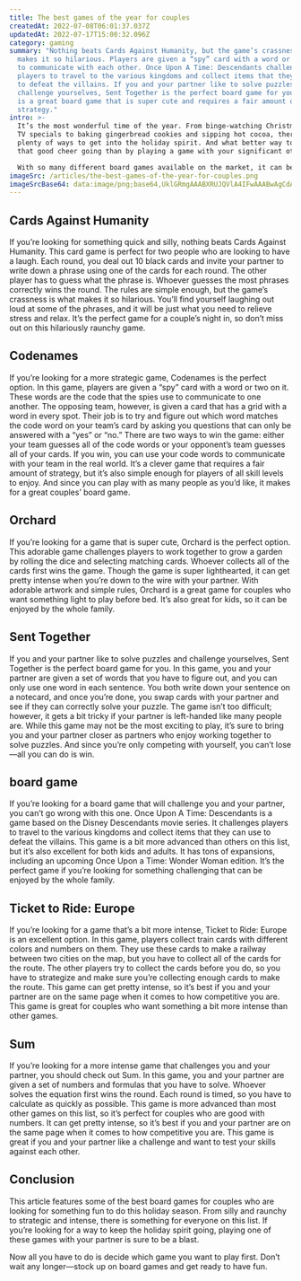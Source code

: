 ```yaml
---
title: The best games of the year for couples
createdAt: 2022-07-08T06:01:37.037Z
updatedAt: 2022-07-17T15:00:32.096Z
category: gaming
summary: "Nothing beats Cards Against Humanity, but the game’s crassness is what
  makes it so hilarious. Players are given a “spy” card with a word or two on it
  to communicate with each other. Once Upon A Time: Descendants challenges
  players to travel to the various kingdoms and collect items that they can use
  to defeat the villains. If you and your partner like to solve puzzles and
  challenge yourselves, Sent Together is the perfect board game for you. Orchard
  is a great board game that is super cute and requires a fair amount of
  strategy."
intro: >-
  It’s the most wonderful time of the year. From binge-watching Christmas
  TV specials to baking gingerbread cookies and sipping hot cocoa, there are
  plenty of ways to get into the holiday spirit. And what better way to keep
  that good cheer going than by playing a game with your significant other? 

  With so many different board games available on the market, it can be challenging to figure out which ones are worth investing in. Thankfully, this list features some of the best games perfect for couples this holiday season. Whether you’re looking for a light-hearted romp or an intense challenge that brings you closer as partners, these games have you covered.
imageSrc: /articles/the-best-games-of-the-year-for-couples.png
imageSrcBase64: data:image/png;base64,UklGRmgAAABXRUJQVlA4IFwAAABwAgCdASoKAAoAAUAmJbACdLcAAZiXEZK6QGk4AP73KrpeyeEL6yllqsXEEZyoDRHLxarbZrJ+J38LoDG3vZH1bXznZ/8vfq5/t9gcz/9/iHL//0nf6pf4IIAAAA==
---
```


## Cards Against Humanity

If you’re looking for something quick and silly, nothing beats Cards Against Humanity. This card game is perfect for two people who are looking to have a laugh. Each round, you deal out 10 black cards and invite your partner to write down a phrase using one of the cards for each round. The other player has to guess what the phrase is. Whoever guesses the most phrases correctly wins the round. The rules are simple enough, but the game’s crassness is what makes it so hilarious. You’ll find yourself laughing out loud at some of the phrases, and it will be just what you need to relieve stress and relax. It’s the perfect game for a couple’s night in, so don’t miss out on this hilariously raunchy game.

## Codenames

If you’re looking for a more strategic game, Codenames is the perfect option. In this game, players are given a “spy” card with a word or two on it. These words are the code that the spies use to communicate to one another. The opposing team, however, is given a card that has a grid with a word in every spot. Their job is to try and figure out which word matches the code word on your team’s card by asking you questions that can only be answered with a “yes” or “no.”
There are two ways to win the game: either your team guesses all of the code words or your opponent’s team guesses all of your cards. If you win, you can use your code words to communicate with your team in the real world. It’s a clever game that requires a fair amount of strategy, but it’s also simple enough for players of all skill levels to enjoy. And since you can play with as many people as you’d like, it makes for a great couples’ board game.

## Orchard

If you’re looking for a game that is super cute, Orchard is the perfect option. This adorable game challenges players to work together to grow a garden by rolling the dice and selecting matching cards. Whoever collects all of the cards first wins the game. Though the game is super lighthearted, it can get pretty intense when you’re down to the wire with your partner. With adorable artwork and simple rules, Orchard is a great game for couples who want something light to play before bed. It’s also great for kids, so it can be enjoyed by the whole family.

## Sent Together

If you and your partner like to solve puzzles and challenge yourselves, Sent Together is the perfect board game for you. In this game, you and your partner are given a set of words that you have to figure out, and you can only use one word in each sentence. You both write down your sentence on a notecard, and once you’re done, you swap cards with your partner and see if they can correctly solve your puzzle.
The game isn’t too difficult; however, it gets a bit tricky if your partner is left-handed like many people are. While this game may not be the most exciting to play, it’s sure to bring you and your partner closer as partners who enjoy working together to solve puzzles. And since you’re only competing with yourself, you can’t lose—all you can do is win.

## board game

If you’re looking for a board game that will challenge you and your partner, you can’t go wrong with this one. Once Upon A Time: Descendants is a game based on the Disney Descendants movie series. It challenges players to travel to the various kingdoms and collect items that they can use to defeat the villains.
This game is a bit more advanced than others on this list, but it’s also excellent for both kids and adults. It has tons of expansions, including an upcoming Once Upon a Time: Wonder Woman edition. It’s the perfect game if you’re looking for something challenging that can be enjoyed by the whole family.

## Ticket to Ride: Europe

If you’re looking for a game that’s a bit more intense, Ticket to Ride: Europe is an excellent option. In this game, players collect train cards with different colors and numbers on them. They use these cards to make a railway between two cities on the map, but you have to collect all of the cards for the route.
The other players try to collect the cards before you do, so you have to strategize and make sure you’re collecting enough cards to make the route. This game can get pretty intense, so it’s best if you and your partner are on the same page when it comes to how competitive you are. This game is great for couples who want something a bit more intense than other games.

## Sum

If you’re looking for a more intense game that challenges you and your partner, you should check out Sum. In this game, you and your partner are given a set of numbers and formulas that you have to solve. Whoever solves the equation first wins the round. Each round is timed, so you have to calculate as quickly as possible.
This game is more advanced than most other games on this list, so it’s perfect for couples who are good with numbers. It can get pretty intense, so it’s best if you and your partner are on the same page when it comes to how competitive you are. This game is great if you and your partner like a challenge and want to test your skills against each other.

## Conclusion

This article features some of the best board games for couples who are looking for something fun to do this holiday season. From silly and raunchy to strategic and intense, there is something for everyone on this list. If you’re looking for a way to keep the holiday spirit going, playing one of these games with your partner is sure to be a blast.

Now all you have to do is decide which game you want to play first. Don’t wait any longer—stock up on board games and get ready to have fun.
